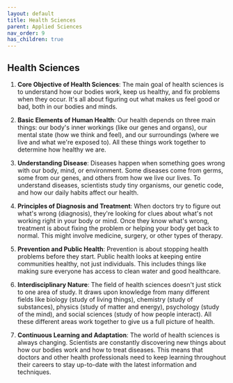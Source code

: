 ```yaml
---
layout: default
title: Health Sciences
parent: Applied Sciences
nav_order: 9
has_children: true
---
```


## Health Sciences

1. **Core Objective of Health Sciences**: The main goal of health sciences is to understand how our bodies work, keep us healthy, and fix problems when they occur. It's all about figuring out what makes us feel good or bad, both in our bodies and minds.

2. **Basic Elements of Human Health**: Our health depends on three main things: our body's inner workings (like our genes and organs), our mental state (how we think and feel), and our surroundings (where we live and what we're exposed to). All these things work together to determine how healthy we are.

3. **Understanding Disease**: Diseases happen when something goes wrong with our body, mind, or environment. Some diseases come from germs, some from our genes, and others from how we live our lives. To understand diseases, scientists study tiny organisms, our genetic code, and how our daily habits affect our health.

4. **Principles of Diagnosis and Treatment**: When doctors try to figure out what's wrong (diagnosis), they're looking for clues about what's not working right in your body or mind. Once they know what's wrong, treatment is about fixing the problem or helping your body get back to normal. This might involve medicine, surgery, or other types of therapy.

5. **Prevention and Public Health**: Prevention is about stopping health problems before they start. Public health looks at keeping entire communities healthy, not just individuals. This includes things like making sure everyone has access to clean water and good healthcare.

6. **Interdisciplinary Nature**: The field of health sciences doesn't just stick to one area of study. It draws upon knowledge from many different fields like biology (study of living things), chemistry (study of substances), physics (study of matter and energy), psychology (study of the mind), and social sciences (study of how people interact). All these different areas work together to give us a full picture of health.

7. **Continuous Learning and Adaptation**: The world of health sciences is always changing. Scientists are constantly discovering new things about how our bodies work and how to treat diseases. This means that doctors and other health professionals need to keep learning throughout their careers to stay up-to-date with the latest information and techniques.

